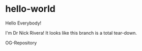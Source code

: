 # hello-world

Hello Everybody!

I'm Dr Nick Rivera! It looks like this branch is a total tear-down. 

OG-Repository
